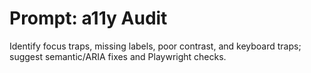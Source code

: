 # Prompt: a11y Audit

Identify focus traps, missing labels, poor contrast, and keyboard traps; suggest semantic/ARIA fixes and Playwright checks.
